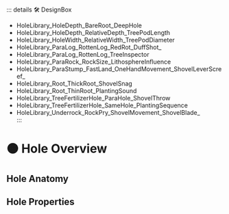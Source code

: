 ::: details 🛠 DesignBox

- HoleLibrary_HoleDepth_BareRoot_DeepHole												
- HoleLibrary_HoleDepth_RelativeDepth_TreePodLength												
- HoleLibrary_HoleWidth_RelativeWidth_TreePodDiameter												
- HoleLibrary_ParaLog_RottenLog_RedRot_DuffShot_												
- HoleLibrary_ParaLog_RottenLog_TreeInspector												
- HoleLibrary_ParaRock_RockSize_LithosphereInfluence												
- HoleLibrary_ParaStump_FastLand_OneHandMovement_ShovelLeverScreef_												
- HoleLibrary_Root_ThickRoot_ShovelSnag												
- HoleLibrary_Root_ThinRoot_PlantingSound												
- HoleLibrary_TreeFertilizerHole_ParaHole_ShovelThrow												
- HoleLibrary_TreeFertilizerHole_SameHole_PlantingSequence												
- HoleLibrary_Underrock_RockPry_ShovelMovement_ShovelBlade_																									
:::

# 🟠 <move>Hole Overview</move>

## Hole Anatomy

## Hole Properties